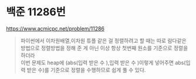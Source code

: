 # 백준 11286번
https://www.acmicpc.net/problem/11286
> 파이썬에서 이차원배열,이차원 튜플 같은 걸 정렬하려고 할 때는 따로 람다같은 방법으로 정렬방법을 정해 준 게 아닌 이상 
> 항상 첫번째 원소를 기준으로 정렬을 하더라
> </br>이번 문제도 heap에 (abs(입력 받은 수 ),입력 받은 수 )이렇게 넣어주면 abs(입력 받은 수)를 기준으로 정렬을 수행하므로 쉽게 풀 수 있다.